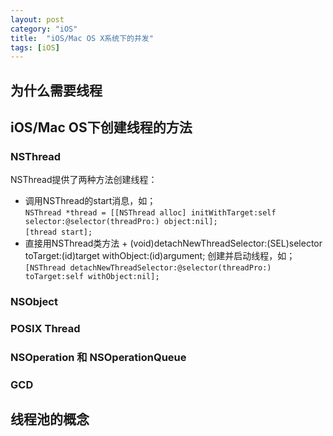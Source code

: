```yaml
---
layout: post
category: "iOS"
title:  "iOS/Mac OS X系统下的并发"
tags: [iOS]
---
```


## 为什么需要线程
## iOS/Mac OS下创建线程的方法

### NSThread  
NSThread提供了两种方法创建线程：  
*   调用NSThread的start消息，如；  
`NSThread *thread = [[NSThread alloc] initWithTarget:self selector:@selector(threadPro:) object:nil];`  
`[thread start];`  
*   直接用NSThread类方法 + (void)detachNewThreadSelector:(SEL)selector toTarget:(id)target withObject:(id)argument; 创建并启动线程，如；  
`[NSThread detachNewThreadSelector:@selector(threadPro:) toTarget:self withObject:nil];`  

### NSObject
### POSIX Thread
### NSOperation 和 NSOperationQueue
### GCD


## 线程池的概念
